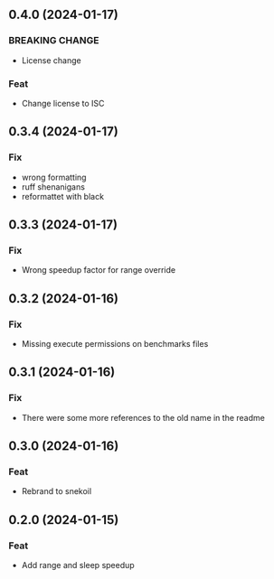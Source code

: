 ## 0.4.0 (2024-01-17)

### BREAKING CHANGE

- License change

### Feat

- Change license to ISC

## 0.3.4 (2024-01-17)

### Fix

- wrong formatting
- ruff shenanigans
- reformattet with black

## 0.3.3 (2024-01-17)

### Fix

- Wrong speedup factor for range override

## 0.3.2 (2024-01-16)

### Fix

- Missing execute permissions on benchmarks files

## 0.3.1 (2024-01-16)

### Fix

- There were some more references to the old name in the readme

## 0.3.0 (2024-01-16)

### Feat

- Rebrand to snekoil

## 0.2.0 (2024-01-15)

### Feat

- Add range and sleep speedup
